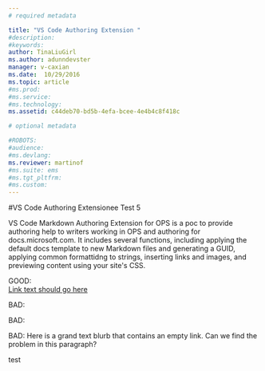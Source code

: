 ```yaml
---
# required metadata

title: "VS Code Authoring Extension "
#description:
#keywords:
author: TinaLiuGirl
ms.author: adunndevster
manager: v-caxian
ms.date:  10/29/2016
ms.topic: article
#ms.prod:
#ms.service:
#ms.technology:
ms.assetid: c44deb70-bd5b-4efa-bcee-4e4b4c8f418c

# optional metadata

#ROBOTS:
#audience:
#ms.devlang:
ms.reviewer: martinof
#ms.suite: ems
#ms.tgt_pltfrm:
#ms.custom:
---
```



#VS Code Authoring Extensionee Test 5

VS Code Markdown Authoring Extension for OPS is a poc to provide authoring help to writers working in OPS and authoring for docs.microsoft.com. It includes several functions, including applying the default docs template to new Markdown files and generating a GUID, applying common formattidng to strings, inserting links and images, and previewing content using your site's CSS.

GOOD:  
[Link text should go here](test1.md)

BAD:  
[](test1.md)

BAD:  
[ ](https://microsoft.com)

BAD:
Here is a grand text blurb that contains an [](test1.md) empty link. Can we find the problem in this paragraph?

test
